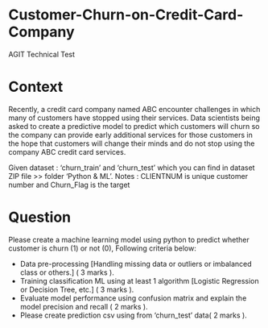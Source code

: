 # Customer-Churn-on-Credit-Card-Company
AGIT Technical Test

# Context
Recently, a credit card company named ABC encounter challenges in which many of customers have stopped using their
services. Data scientists being asked to create a predictive model to predict which customers will churn so the company
can provide early additional services for those customers in the hope that customers will change their minds and do not
stop using the company ABC credit card services.

Given dataset : ‘churn_train’ and ‘churn_test’ which you can find in dataset ZIP file >> folder ‘Python & ML’.
Notes : CLIENTNUM is unique customer number and Churn_Flag is the target

# Question
Please create a machine learning model using python to predict whether customer is churn (1) or not (0),
Following criteria below:

- Data pre-processing [Handling missing data or outliers or imbalanced class or others.] ( 3 marks ).
- Training classification ML using at least 1 algorithm [Logistic Regression or Decision Tree, etc.] ( 3 marks ).
- Evaluate model performance using confusion matrix and explain the model precision and recall ( 2 marks ).
- Please create prediction csv using from ‘churn_test’ data( 2 marks ).
